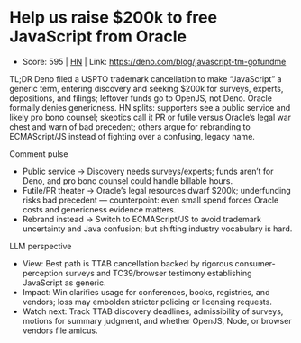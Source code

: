 # Help us raise $200k to free JavaScript from Oracle

- Score: 595 | [HN](https://news.ycombinator.com/item?id=45297066) | Link: https://deno.com/blog/javascript-tm-gofundme

TL;DR
Deno filed a USPTO trademark cancellation to make “JavaScript” a generic term, entering discovery and seeking $200k for surveys, experts, depositions, and filings; leftover funds go to OpenJS, not Deno. Oracle formally denies genericness. HN splits: supporters see a public service and likely pro bono counsel; skeptics call it PR or futile versus Oracle’s legal war chest and warn of bad precedent; others argue for rebranding to ECMAScript/JS instead of fighting over a confusing, legacy name.

Comment pulse
- Public service → Discovery needs surveys/experts; funds aren’t for Deno, and pro bono counsel could handle billable hours.
- Futile/PR theater → Oracle’s legal resources dwarf $200k; underfunding risks bad precedent — counterpoint: even small spend forces Oracle costs and genericness evidence matters.
- Rebrand instead → Switch to ECMAScript/JS to avoid trademark uncertainty and Java confusion; but shifting industry vocabulary is hard.

LLM perspective
- View: Best path is TTAB cancellation backed by rigorous consumer-perception surveys and TC39/browser testimony establishing JavaScript as generic.
- Impact: Win clarifies usage for conferences, books, registries, and vendors; loss may embolden stricter policing or licensing requests.
- Watch next: Track TTAB discovery deadlines, admissibility of surveys, motions for summary judgment, and whether OpenJS, Node, or browser vendors file amicus.
